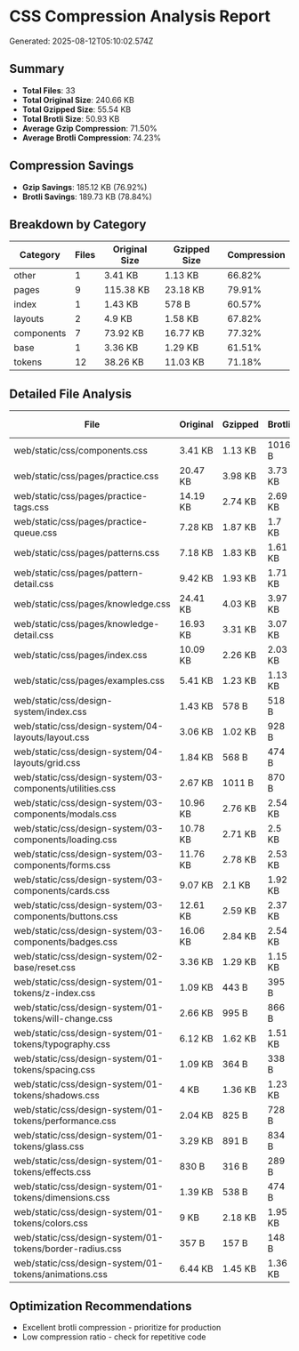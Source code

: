 # CSS Compression Analysis Report

Generated: 2025-08-12T05:10:02.574Z

## Summary

- **Total Files**: 33
- **Total Original Size**: 240.66 KB
- **Total Gzipped Size**: 55.54 KB
- **Total Brotli Size**: 50.93 KB
- **Average Gzip Compression**: 71.50%
- **Average Brotli Compression**: 74.23%

## Compression Savings

- **Gzip Savings**: 185.12 KB (76.92%)
- **Brotli Savings**: 189.73 KB (78.84%)

## Breakdown by Category

| Category | Files | Original Size | Gzipped Size | Compression |
|----------|-------|---------------|--------------|-------------|
| other | 1 | 3.41 KB | 1.13 KB | 66.82% |
| pages | 9 | 115.38 KB | 23.18 KB | 79.91% |
| index | 1 | 1.43 KB | 578 B | 60.57% |
| layouts | 2 | 4.9 KB | 1.58 KB | 67.82% |
| components | 7 | 73.92 KB | 16.77 KB | 77.32% |
| base | 1 | 3.36 KB | 1.29 KB | 61.51% |
| tokens | 12 | 38.26 KB | 11.03 KB | 71.18% |

## Detailed File Analysis

| File | Original | Gzipped | Brotli | Gzip % | Brotli % |
|------|----------|---------|--------|--------|----------|
| web/static/css/components.css | 3.41 KB | 1.13 KB | 1016 B | 66.82% | 70.89% |
| web/static/css/pages/practice.css | 20.47 KB | 3.98 KB | 3.73 KB | 80.57% | 81.79% |
| web/static/css/pages/practice-tags.css | 14.19 KB | 2.74 KB | 2.69 KB | 80.69% | 81.04% |
| web/static/css/pages/practice-queue.css | 7.28 KB | 1.87 KB | 1.7 KB | 74.27% | 76.69% |
| web/static/css/pages/patterns.css | 7.18 KB | 1.83 KB | 1.61 KB | 74.44% | 77.60% |
| web/static/css/pages/pattern-detail.css | 9.42 KB | 1.93 KB | 1.71 KB | 79.56% | 81.87% |
| web/static/css/pages/knowledge.css | 24.41 KB | 4.03 KB | 3.97 KB | 83.48% | 83.71% |
| web/static/css/pages/knowledge-detail.css | 16.93 KB | 3.31 KB | 3.07 KB | 80.47% | 81.85% |
| web/static/css/pages/index.css | 10.09 KB | 2.26 KB | 2.03 KB | 77.63% | 79.91% |
| web/static/css/pages/examples.css | 5.41 KB | 1.23 KB | 1.13 KB | 77.20% | 79.06% |
| web/static/css/design-system/index.css | 1.43 KB | 578 B | 518 B | 60.57% | 64.67% |
| web/static/css/design-system/04-layouts/layout.css | 3.06 KB | 1.02 KB | 928 B | 66.63% | 70.43% |
| web/static/css/design-system/04-layouts/grid.css | 1.84 KB | 568 B | 474 B | 69.79% | 74.79% |
| web/static/css/design-system/03-components/utilities.css | 2.67 KB | 1011 B | 870 B | 63.03% | 68.19% |
| web/static/css/design-system/03-components/modals.css | 10.96 KB | 2.76 KB | 2.54 KB | 74.80% | 76.83% |
| web/static/css/design-system/03-components/loading.css | 10.78 KB | 2.71 KB | 2.5 KB | 74.90% | 76.82% |
| web/static/css/design-system/03-components/forms.css | 11.76 KB | 2.78 KB | 2.53 KB | 76.35% | 78.49% |
| web/static/css/design-system/03-components/cards.css | 9.07 KB | 2.1 KB | 1.92 KB | 76.86% | 78.80% |
| web/static/css/design-system/03-components/buttons.css | 12.61 KB | 2.59 KB | 2.37 KB | 79.44% | 81.23% |
| web/static/css/design-system/03-components/badges.css | 16.06 KB | 2.84 KB | 2.54 KB | 82.33% | 84.19% |
| web/static/css/design-system/02-base/reset.css | 3.36 KB | 1.29 KB | 1.15 KB | 61.51% | 65.76% |
| web/static/css/design-system/01-tokens/z-index.css | 1.09 KB | 443 B | 395 B | 60.30% | 64.61% |
| web/static/css/design-system/01-tokens/will-change.css | 2.66 KB | 995 B | 866 B | 63.41% | 68.15% |
| web/static/css/design-system/01-tokens/typography.css | 6.12 KB | 1.62 KB | 1.51 KB | 73.60% | 75.36% |
| web/static/css/design-system/01-tokens/spacing.css | 1.09 KB | 364 B | 338 B | 67.38% | 69.71% |
| web/static/css/design-system/01-tokens/shadows.css | 4 KB | 1.36 KB | 1.23 KB | 65.97% | 69.20% |
| web/static/css/design-system/01-tokens/performance.css | 2.04 KB | 825 B | 728 B | 60.51% | 65.15% |
| web/static/css/design-system/01-tokens/glass.css | 3.29 KB | 891 B | 834 B | 73.57% | 75.26% |
| web/static/css/design-system/01-tokens/effects.css | 830 B | 316 B | 289 B | 61.93% | 65.18% |
| web/static/css/design-system/01-tokens/dimensions.css | 1.39 KB | 538 B | 474 B | 62.19% | 66.69% |
| web/static/css/design-system/01-tokens/colors.css | 9 KB | 2.18 KB | 1.95 KB | 75.74% | 78.31% |
| web/static/css/design-system/01-tokens/border-radius.css | 357 B | 157 B | 148 B | 56.02% | 58.54% |
| web/static/css/design-system/01-tokens/animations.css | 6.44 KB | 1.45 KB | 1.36 KB | 77.51% | 78.80% |

## Optimization Recommendations

- Excellent brotli compression - prioritize for production
- Low compression ratio - check for repetitive code
